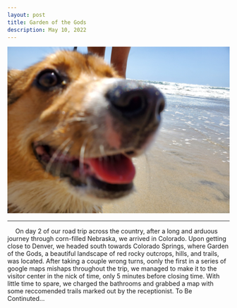 ```yaml
---
layout: post
title: Garden of the Gods
description: May 10, 2022
---
```

<head>
<link rel="stylesheet" href="https://wonderfulwinnie.github.io/css/main.css">
<body>

<p align="center">
  <img src="/assets/CorgiCloseup-min.jpg" width=auto height=auto>
  <hr />
  <p>
    &emsp; 
    On day 2 of our road trip across the country, after a long and arduous journey through corn-filled Nebraska, we arrived in Colorado. Upon getting close to Denver, we headed south towards Colorado Springs, where Garden of the Gods, a beautiful landscape of red rocky outcrops, hills, and trails, was located. After taking a couple wrong turns, oonly the first in a series of google maps mishaps throughout the trip, we managed to make it to the visitor center in the nick of time, only 5 minutes before closing time. With little time to spare, we charged the bathrooms and grabbed a map with some reccomended trails marked out by the receptionist. To Be Continuted…
  </p>

  
</p>
  
</body>
</head>
